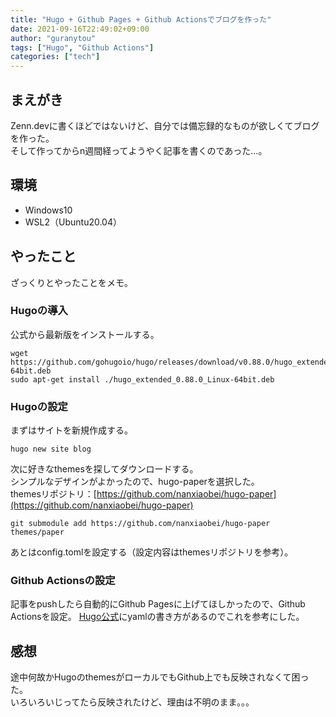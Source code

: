 ```yaml
---
title: "Hugo + Github Pages + Github Actionsでブログを作った"
date: 2021-09-16T22:49:02+09:00
author: "guranytou"
tags: ["Hugo", "Github Actions"]
categories: ["tech"]
---
```


## まえがき
Zenn.devに書くほどではないけど、自分では備忘録的なものが欲しくてブログを作った。  
そして作ってからn週間経ってようやく記事を書くのであった…。  

## 環境
- Windows10
- WSL2（Ubuntu20.04）

## やったこと
ざっくりとやったことをメモ。

### Hugoの導入
公式から最新版をインストールする。

```
wget https://github.com/gohugoio/hugo/releases/download/v0.88.0/hugo_extended_0.88.0_Linux-64bit.deb
sudo apt-get install ./hugo_extended_0.88.0_Linux-64bit.deb
```

### Hugoの設定
まずはサイトを新規作成する。
```
hugo new site blog
```

次に好きなthemesを探してダウンロードする。  
シンプルなデザインがよかったので、hugo-paperを選択した。  
themesリポジトリ：[https://github.com/nanxiaobei/hugo-paper](https://github.com/nanxiaobei/hugo-paper)
```
git submodule add https://github.com/nanxiaobei/hugo-paper themes/paper
```

あとはconfig.tomlを設定する（設定内容はthemesリポジトリを参考）。  

### Github Actionsの設定
記事をpushしたら自動的にGithub Pagesに上げてほしかったので、Github Actionsを設定。
[Hugo公式](https://gohugo.io/hosting-and-deployment/hosting-on-github/#build-hugo-with-github-action)にyamlの書き方があるのでこれを参考にした。

## 感想
途中何故かHugoのthemesがローカルでもGithub上でも反映されなくて困った。  
いろいろいじってたら反映されたけど、理由は不明のまま。。。  

